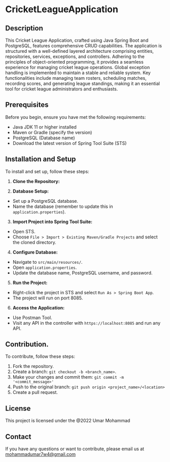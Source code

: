 # CricketLeagueApplication

## Description
This Cricket League Application, crafted using Java Spring Boot and PostgreSQL, features comprehensive CRUD capabilities. The application is structured with a well-defined layered architecture comprising entities, repositories, services, exceptions, and controllers. Adhering to the principles of object-oriented programming, it provides a seamless experience for managing cricket league operations. Global exception handling is implemented to maintain a stable and reliable system. Key functionalities include managing team rosters, scheduling matches, recording scores, and generating league standings, making it an essential tool for cricket league administrators and enthusiasts.

## Prerequisites
Before you begin, ensure you have met the following requirements:
- Java JDK 11 or higher installed
- Maven or Gradle (specify the version)
- PostgreSQL (Database name)
- Download the latest version of Spring Tool Suite (STS)

## Installation and Setup
To install and set up, follow these steps:

1. **Clone the Repository:**

2. **Database Setup:**
- Set up a PostgreSQL database.
- Name the database (remember to update this in `application.properties`).

3. **Import Project into Spring Tool Suite:**
- Open STS.
- Choose `File > Import > Existing Maven/Gradle Projects` and select the cloned directory.

4. **Configure Database:**
- Navigate to `src/main/resources/`.
- Open `application.properties`.
- Update the database name, PostgreSQL username, and password.

5. **Run the Project:**
- Right-click the project in STS and select `Run As > Spring Boot App`.
- The project will run on port 8085.

6. **Access the Application:**
- Use Postman Tool.
- Visit any API in the controller with `https://localhost:8085` and run any API.

## Contribution.
To contribute, follow these steps:
1. Fork the repository.
2. Create a branch: `git checkout -b <branch_name>`.
3. Make your changes and commit them: `git commit -m '<commit_message>'`
4. Push to the original branch: `git push origin <project_name>/<location>`
5. Create a pull request.

## License
This project is licensed under the @2022 Umar Mohammad 

## Contact
If you have any questions or want to contribute, please email us at mohammadumar7w4@gmail.com

